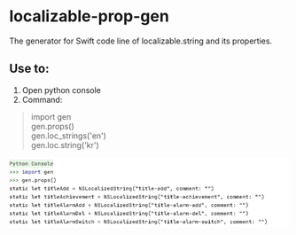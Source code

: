 # localizable-prop-gen
The generator for Swift code line of localizable.string and its properties.

## Use to:
1. Open python console  
2. Command:
> import gen  
> gen.props()  
> gen.loc_strings('en')  
> gen.loc.string('kr')

![usage_example_img](img1.png)